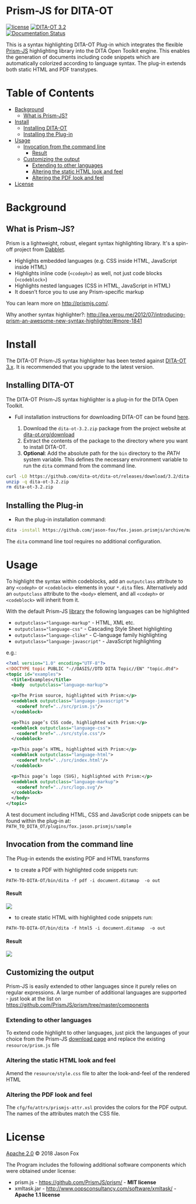 Prism-JS for DITA-OT
=========================

[![license](https://img.shields.io/github/license/jason-fox/fox.jason.prismjs.svg)](http://www.apache.org/licenses/LICENSE-2.0)
[![DITA-OT 3.2](https://img.shields.io/badge/DITA--OT-3.2-blue.svg)](http://www.dita-ot.org/3.2/)
<br/>
[![Documentation Status](https://readthedocs.org/projects/prismjsdita-ot/badge/?version=latest)](https://prismjsdita-ot.readthedocs.io/en/latest/?badge=latest)


This is a syntax highlighting DITA-OT Plug-in which integrates the flexible [Prism-JS](https://github.com/PrismJS/prism) highlighting library into the DITA Open Toolkit engine. This enables the generation of documents including code snippets which are automatically colorized according to language syntax. The plug-in extends both static HTML and PDF transtypes.

Table of Contents
=================

- [Background](#background)
  * [What is Prism-JS?](#what-is-prism-js)
- [Install](#install)
  * [Installing DITA-OT](#installing-dita-ot)
  * [Installing the Plug-in](#installing-the-plug-in)
- [Usage](#usage)
  * [Invocation from the command line](#invocation-from-the-command-line)
      - [Result](#result)
  * [Customizing the output](#customizing-the-output)
    + [Extending to other languages](#extending-to-other-languages)
    + [Altering the static HTML look and feel](#altering-the-static-html-look-and-feel)
    + [Altering the PDF look and feel](#altering-the-pdf-look-and-feel)
- [License](#license)

Background
==========

What is Prism-JS?
----------------

Prism is a lightweight, robust, elegant syntax highlighting library. It's a spin-off project from [Dabblet](http://dabblet.com/).

- Highlights embedded languages (e.g. CSS inside HTML, JavaScript inside HTML)
- Highlights inline code (`<codeph>`) as well, not just code blocks (`<codeblock>`)
- Highlights nested languages (CSS in HTML, JavaScript in HTML)
- It doesn’t force you to use any Prism-specific markup

You can learn more on http://prismjs.com/.

Why another syntax highlighter?: http://lea.verou.me/2012/07/introducing-prism-an-awesome-new-syntax-highlighter/#more-1841


Install
=======

The DITA-OT Prism-JS syntax highlighter has been tested against [DITA-OT 3.x](http://www.dita-ot.org/download). It is recommended that you upgrade to the latest version.

Installing DITA-OT
------------------

The DITA-OT Prism-JS syntax highlighter is a plug-in for the DITA Open Toolkit.

-  Full installation instructions for downloading DITA-OT can be found [here](https://www.dita-ot.org/3.2/topics/installing-client.html).

    1.  Download the `dita-ot-3.2.zip` package from the project website at [dita-ot.org/download](https://www.dita-ot.org/download)
    2.  Extract the contents of the package to the directory where you want to install DITA-OT.
    3.  **Optional**: Add the absolute path for the `bin` directory to the _PATH_ system variable.
This defines the necessary environment variable to run the `dita` command from the command line.

```bash
curl -LO https://github.com/dita-ot/dita-ot/releases/download/3.2/dita-ot-3.2.zip
unzip -q dita-ot-3.2.zip
rm dita-ot-3.2.zip
```

Installing the Plug-in
----------------------

-  Run the plug-in installation command:

```bash
dita -install https://github.com/jason-fox/fox.jason.prismjs/archive/master.zip
```

The `dita` command line tool requires no additional configuration.


Usage
=====

To highlight the syntax within codeblocks, add an `outputclass` attribute to any `<codeph>` or `<codeblock>` elements in your `*.dita` files. Alternatively add an `outputclass` attribute to the `<body>` element, and all `<codeph>` or `<codeblock>` will inherit from it.

With the default Prism-JS [library](https://prismjs.com/download.html#themes=prism&languages=markup+css+clike+javascript)
the following languages can be highlighted

- `outputclass="language-markup"` - HTML, XML etc.
- `outputclass="language-css"` - Cascading Style Sheet highlighting
- `outputclass="language-clike"` - C-language family highlighting
- `outputclass="language-javascript"` - JavaScript highlighting

e.g.:


```xml
<?xml version="1.0" encoding="UTF-8"?>
<!DOCTYPE topic PUBLIC "-//OASIS//DTD DITA Topic//EN" "topic.dtd">
<topic id="examples">
  <title>Examples</title>
  <body  outputclass="language-markup">

  <p>The Prism source, highlighted with Prism:</p>
  <codeblock outputclass="language-javascript">
    <coderef href="../src/prism.js"/>
  </codeblock>

  <p>This page’s CSS code, highlighted with Prism:</p>
  <codeblock outputclass="language-css">
    <coderef href="../src/style.css"/>
  </codeblock>

  <p>This page’s HTML, highlighted with Prism:</p>
  <codeblock outputclass="language-html">
    <coderef href="../src/index.html"/>
  </codeblock>

  <p>This page’s logo (SVG), highlighted with Prism:</p>
  <codeblock outputclass="language-markup">
    <coderef href="../src/logo.svg"/>
  </codeblock>
  </body>
</topic>
```

A test document including HTML, CSS and JavaScript code snippets can be found within the plug-in at: `PATH_TO_DITA_OT/plugins/fox.jason.prismjs/sample`

Invocation from the command line
--------------------------------

The Plug-in extends the existing PDF and HTML transforms

- to create a PDF with highlighted code snippets run:

```console
PATH-TO-DITA-OT/bin/dita -f pdf -i document.ditamap  -o out
```

#### Result

![](https://jason-fox.github.io/fox.jason.prismjs/prism-pdf.png)

- to create static HTML with highlighted code snippets run:

```console
PATH-TO-DITA-OT/bin/dita -f html5 -i document.ditamap  -o out
```

#### Result

![](https://jason-fox.github.io/fox.jason.prismjs/prism-html.png)

Customizing the output
----------------------

Prism-JS is easily extended to other languages since it purely relies on regular expressions. A large number of additional languages are supported - just look at the list on
https://github.com/PrismJS/prism/tree/master/components


### Extending to other languages

To extend code highlight to other languages, just pick
the languages of your choice from the Prism-JS [download page](https://prismjs.com/download.html#themes=prism&languages=markup+css+clike+javascript) and replace
the existing `resource/prism.js` file

### Altering the static HTML look and feel

Amend the `resource/style.css` file to alter the look-and-feel of the rendered HTML

### Altering the PDF look and feel

The `cfg/fo/attrs/prismjs-attr.xsl` provides the colors for the PDF output. The names of the attributes match the CSS file.


License
=======

[Apache 2.0](LICENSE) © 2018 Jason Fox

The Program includes the following additional software components which were obtained under license:

* prism.js - https://github.com/PrismJS/prism/ - **MIT license**
* xmltask.jar - http://www.oopsconsultancy.com/software/xmltask/ - **Apache 1.1 license**